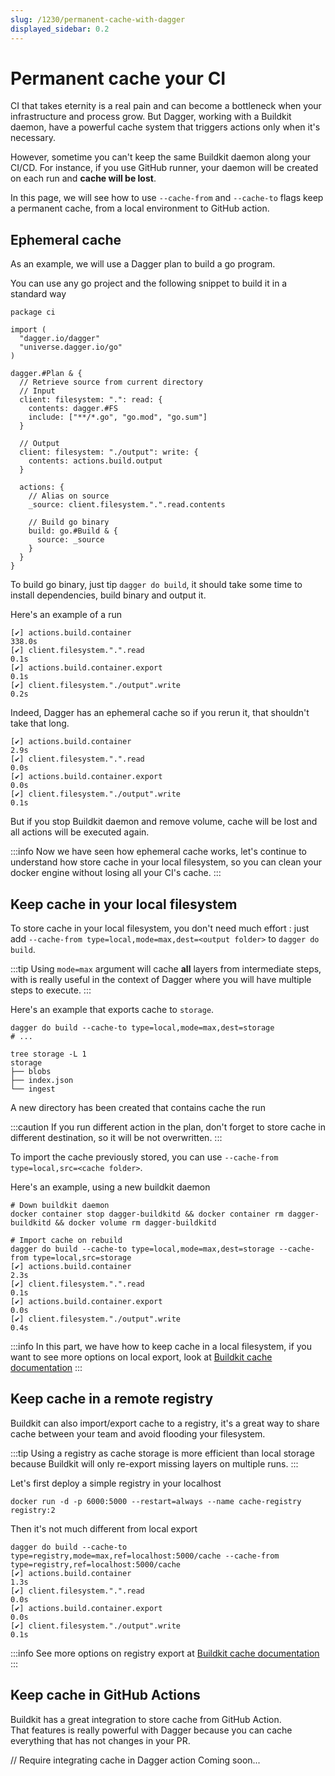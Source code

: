 ```yaml
---
slug: /1230/permanent-cache-with-dagger
displayed_sidebar: 0.2
---
```


# Permanent cache your CI

CI that takes eternity is a real pain and can become a bottleneck when your 
infrastructure and process grow. But Dagger, working with a Buildkit daemon, 
have a powerful cache system that triggers actions only when it's necessary.

However, sometime you can't keep the same Buildkit daemon along your CI/CD.
For instance, if you use GitHub runner, your daemon will be created on each
run and **cache will be lost**. 

In this page, we will see how to use `--cache-from` and `--cache-to` flags 
keep a permanent cache, from a local environment to GitHub action.

## Ephemeral cache

As an example, we will use a Dagger plan to build a go program.

You can use any go project and the following snippet to build it in a
standard way

```cue
package ci

import (
  "dagger.io/dagger"
  "universe.dagger.io/go"
)

dagger.#Plan & {
  // Retrieve source from current directory
  // Input
  client: filesystem: ".": read: {
    contents: dagger.#FS
    include: ["**/*.go", "go.mod", "go.sum"]
  }

  // Output
  client: filesystem: "./output": write: {
  	contents: actions.build.output
  }

  actions: {
    // Alias on source
    _source: client.filesystem.".".read.contents

    // Build go binary
    build: go.#Build & {
      source: _source
    }
  }
}
```

To build go binary, just tip `dagger do build`, it should take some time to
install dependencies, build binary and output it.

Here's an example of a run

```shell
[✔] actions.build.container                                               338.0s
[✔] client.filesystem.".".read                                              0.1s
[✔] actions.build.container.export                                          0.1s
[✔] client.filesystem."./output".write                                      0.2s
```

Indeed, Dagger has an ephemeral cache so if you rerun it, that shouldn't take
that long.

```shell
[✔] actions.build.container                                                 2.9s
[✔] client.filesystem.".".read                                              0.0s
[✔] actions.build.container.export                                          0.0s
[✔] client.filesystem."./output".write                                      0.1s
```

But if you stop Buildkit daemon and remove volume, cache will be lost and
all actions will be executed again.

:::info
Now we have seen how ephemeral cache works, let's continue to understand how
store cache in your local filesystem, so you can clean your docker engine without
losing all your CI's cache.
:::

## Keep cache in your local filesystem

To store cache in your local filesystem, you don't need much effort : just
add `--cache-from type=local,mode=max,dest=<output folder>` to `dagger do build`.

:::tip
Using `mode=max` argument will cache **all** layers from intermediate
steps, with is really useful in the context of Dagger where you will have
multiple steps to execute.
:::

Here's an example that exports cache to `storage`.

```shell
dagger do build --cache-to type=local,mode=max,dest=storage 
# ...

tree storage -L 1   
storage
├── blobs
├── index.json
└── ingest
```

A new directory has been created that contains cache the run

:::caution
If you run different action in the plan, don't forget to store cache in different
destination, so it will be not overwritten.
:::

To import the cache previously stored, you can use `--cache-from type=local,src=<cache folder>`.

Here's an example, using a new buildkit daemon

```shell
# Down buildkit daemon
docker container stop dagger-buildkitd && docker container rm dagger-buildkitd && docker volume rm dagger-buildkitd

# Import cache on rebuild
dagger do build --cache-to type=local,mode=max,dest=storage --cache-from type=local,src=storage
[✔] actions.build.container                                                 2.3s
[✔] client.filesystem.".".read                                              0.1s
[✔] actions.build.container.export                                          0.0s
[✔] client.filesystem."./output".write                                      0.4s
```

:::info
In this part, we have how to keep cache in a local filesystem, if you want
to see more options on local export, look at [Buildkit cache documentation](https://github.com/moby/buildkit#local-directory-1)
:::

## Keep cache in a remote registry

Buildkit can also import/export cache to a registry, it's a great way to share cache between your team and avoid
flooding your filesystem.

:::tip
Using a registry as cache storage is more efficient than local storage because Buildkit will only re-export
missing layers on multiple runs.
:::

Let's first deploy a simple registry in your localhost

```shell
docker run -d -p 6000:5000 --restart=always --name cache-registry registry:2
```

Then it's not much different from local export

```shell
dagger do build --cache-to type=registry,mode=max,ref=localhost:5000/cache --cache-from type=registry,ref=localhost:5000/cache
[✔] actions.build.container                                                 1.3s
[✔] client.filesystem.".".read                                              0.0s
[✔] actions.build.container.export                                          0.0s
[✔] client.filesystem."./output".write                                      0.1s
```

:::info
See more options on registry export at [Buildkit cache documentation](https://github.com/moby/buildkit#registry-push-image-and-cache-separately)
:::

## Keep cache in GitHub Actions

Buildkit has a great integration to store cache from GitHub Action.  
That features is really powerful with Dagger because you can cache everything
that has not changes in your PR.

// Require integrating cache in Dagger action
Coming soon...
